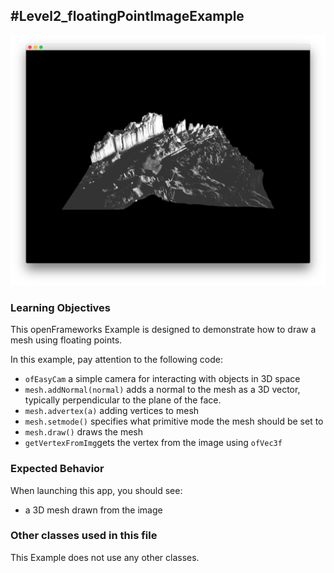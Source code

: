 #Level2_floatingPointImageExample
--
![Screenshot of Example](floatingPointImageExample.png)

### Learning Objectives

This openFrameworks Example is designed to demonstrate how to draw a mesh using floating points.

In this example, pay attention to the following code:

* ```ofEasyCam``` a simple camera for interacting with objects in 3D space
* ```mesh.addNormal(normal)``` adds a normal to the mesh as a 3D vector, typically perpendicular to the plane of the face. 
* ```mesh.advertex(a)``` adding vertices to mesh 
* ```mesh.setmode()``` specifies what primitive mode the mesh should be set to 
* ```mesh.draw()``` draws the mesh
* ```getVertexFromImg```gets the vertex from the image using ```ofVec3f```


### Expected Behavior

When launching this app, you should see:

* a 3D mesh drawn from the image


### Other classes used in this file

This Example does not use any other classes. 
